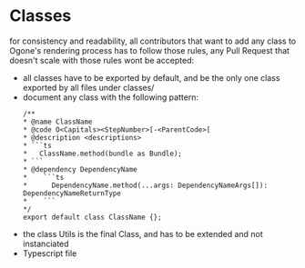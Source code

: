 # Classes
for consistency and readability, all contributors that want to add any class to Ogone's rendering process has to follow those rules, any Pull Request that doesn't scale with those rules wont be accepted:

- all classes have to be exported by default, and be the only one class exported by all files under classes/
- document any class with the following pattern:
    ```
    /**
    * @name ClassName
    * @code O<Capitals><StepNumber>[-<ParentCode>[
    * @description <descriptions>
    * ```ts
    *   ClassName.method(bundle as Bundle);
    * ```
    * @dependency DependencyName
    *    ```ts
    *      DependencyName.method(...args: DependencyNameArgs[]): DependencyNameReturnType
    *    ```
    */
    export default class ClassName {};
    ```
- the class Utils is the final Class, and has to be extended and not instanciated
- Typescript file